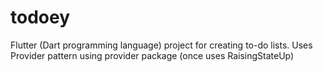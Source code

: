 # todoey
Flutter (Dart programming language) project for creating to-do lists.
Uses Provider pattern using provider package (once uses RaisingStateUp)
